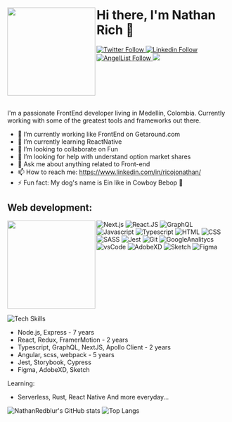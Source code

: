 <div id="head">
  <img src="https://media4.giphy.com/media/Gi8ilHwjq6kcU/giphy.gif?cid=790b7611eb5ec2968647e8614a140bf1a1b6122a86062cf2&rid=giphy.gif&ct=g" 
       width="200" align="left" />
  <h1>Hi there, I'm Nathan Rich 👋</h1>
  
  <div id="badges">
    <a href="https://twitter.com/NathanRedBlur">
      <img src="https://img.shields.io/badge/twitter--green?logo=twitter&style=social" alt="Twitter Follow"/>
    </a>
    <a href="https://www.linkedin.com/in/ricojonathan/L">
      <img src="https://img.shields.io/badge/linkedin--green?logo=linkedin&style=social" alt="Linkedin Follow"/>
    </a>
    <a href="https://angel.co/u/nathanredblur">
      <img src="https://img.shields.io/badge/AngelList--green?logo=AngelList&style=social" alt="AngelList Follow"/>
    </a>
    <img src="https://komarev.com/ghpvc/?username=nathanredblur&color=blueviolet" />
  </div>

  <br clear="left"/>
</div>
<br />

I'm a passionate FrontEnd developer living in Medellín, Colombia. Currently working with some of the greatest tools and frameworks out there. 

- 🔭 I’m currently working like FrontEnd on Getaround.com
- 🌱 I’m currently learning ReactNative
- 👯 I’m looking to collaborate on Fun
- 🤔 I’m looking for help with understand option market shares
- 💬 Ask me about anything related to Front-end
- 📫 How to reach me: https://www.linkedin.com/in/ricojonathan/
- ⚡ Fun fact: My dog's name is Ein like in Cowboy Bebop 🦮


## Web development:

<img src="https://media1.giphy.com/media/kz6cm1kKle2MYkHtJF/giphy.gif?cid=790b76114fc4ac86c48327b37edba6dc8a3b30d8224433c6&rid=giphy.gif&ct=g" 
     width="200" align="left"/>

![Next.js](https://img.shields.io/badge/next.js-000000?style=for-the-badge&logo=next.js&logoColor=white)
![React.JS](https://img.shields.io/badge/React-20232A?style=for-the-badge&logo=react&logoColor=61DAFB)
![GraphQL](https://img.shields.io/badge/GraphQl-E10098?style=for-the-badge&logo=graphql&logoColor=white)
![Javascript](https://img.shields.io/badge/JavaScript-323330?style=for-the-badge&logo=javascript&logoColor=F7DF1E)
![Typescript](https://img.shields.io/badge/TypeScript-007ACC?style=for-the-badge&logo=typescript&logoColor=white)
![HTML](https://img.shields.io/badge/HTML5-E34F26?style=for-the-badge&logo=html5&logoColor=white)
![CSS](https://img.shields.io/badge/CSS3-1572B6?style=for-the-badge&logo=css3&logoColor=white)
![SASS](https://img.shields.io/badge/Sass-CC6699?style=for-the-badge&logo=sass&logoColor=white)
![Jest](https://img.shields.io/badge/Jest-C21325?style=for-the-badge&logo=jest&logoColor=white)
![Git](https://img.shields.io/badge/Git-F05032?style=for-the-badge&logo=git&logoColor=white)
![GoogleAnalitycs](https://img.shields.io/badge/Google%20Analytics-E37400?style=for-the-badge&logo=google%20analytics&logoColor=white)
![vsCode](https://img.shields.io/badge/Visual_Studio_Code-0078D4?style=for-the-badge&logo=visual%20studio%20code&logoColor=white)
![AdobeXD](https://img.shields.io/badge/Adobe%20XD-FF61F6?style=for-the-badge&logo=Adobe%20XD&logoColor=white)
![Sketch](https://img.shields.io/badge/Sketch-F7B500?style=for-the-badge&logo=Sketch&logoColor=white)
![Figma](https://img.shields.io/badge/figma-%23F24E1E.svg?style=for-the-badge&logo=figma&logoColor=white)

<br clear="left"/>

![Tech Skills ](https://cr-skills-chart-widget.azurewebsites.net/api/api?username=nathanredblur)

- Node.js, Express - 7 years
- React, Redux, FramerMotion - 2 years
- Typescript, GraphQL, NextJS, Apollo Client - 2 years
- Angular, scss, webpack - 5 years
- Jest, Storybook, Cypress
- Figma, AdobeXD, Sketch

Learning:
- Serverless, Rust, React Native
And more everyday...


![NathanRedblur's GitHub stats](https://github-readme-stats-kw8r-nathanredblur.vercel.app/api?username=nathanredblur&count_private=true&show_icons=true) ![Top Langs](https://github-readme-stats-kw8r-nathanredblur.vercel.app/api/top-langs/?username=nathanredblur&layout=compact) 
  
<!--START_SECTION:activity-->
